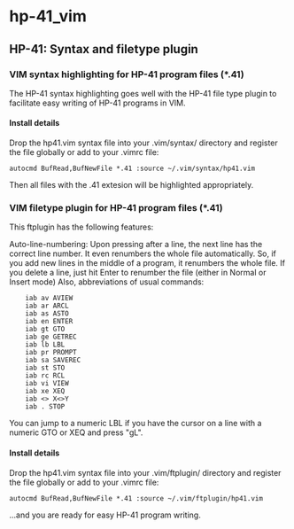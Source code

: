 # hp-41_vim
## HP-41: Syntax and filetype plugin

### VIM syntax highlighting for HP-41 program files (\*.41)

The HP-41 syntax highlighting goes well with the HP-41 file type plugin to facilitate easy writing of HP-41 programs in VIM. 

#### Install details
Drop the hp41.vim syntax file into your .vim/syntax/ directory and register the file globally or add to your .vimrc file: 

`autocmd BufRead,BufNewFile *.41 :source ~/.vim/syntax/hp41.vim`

Then all files with the .41 extesion will be highlighted appropriately.

### VIM filetype plugin for HP-41 program files (\*.41)

This ftplugin has the following features: 

Auto-line-numbering: Upon pressing <CR> after a line, the next line has the correct line number. It even renumbers the whole file automatically. So, if you add new lines in the middle of a program, it renumbers the whole file. If you delete a line, just hit Enter to renumber the file (either in Normal or Insert mode) 
Also, abbreviations of usual commands: 
```
	iab av AVIEW
	iab ar ARCL
	iab as ASTO
	iab en ENTER
	iab gt GTO
	iab ge GETREC
	iab lb LBL
	iab pr PROMPT
	iab sa SAVEREC
	iab st STO
	iab rc RCL
	iab vi VIEW
	iab xe XEQ
	iab <> X<>Y
	iab . STOP
```
You can jump to a numeric LBL if you have the cursor on a line with a numeric GTO or XEQ and press "gL".

#### Install details
Drop the hp41.vim syntax file into your .vim/ftplugin/ directory and register the file globally or add to your .vimrc file: 

`autocmd BufRead,BufNewFile *.41 :source ~/.vim/ftplugin/hp41.vim`

...and you are ready for easy HP-41 program writing.
